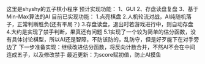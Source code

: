 这里是shyshy的五子棋小程序
预计实现功能：
1、GUI
2、存盘读盘复盘
3、基于Min-Max算法的AI
目前已实现功能：
1.点亮棋盘
2.人机轮流对战，AI纯随机落子，正常判断胜负(还有平局？)
3.存盘读盘，退出时若游戏进行中，则自动存盘
4.大约是实现了禁手判断，果真还有问题
5.1实现了一个较为简单的估分函数，没有具体讨论棋型，所以AI还是智障，不防该防的，乱防守，但是好歹能下在对手旁边了
下一步准备实现：继续改进估分函数，将反向计数合并，不然AI不会在中间连成五子，以及修改禁手
最近更新：为score赋初值，防止AI摸鱼